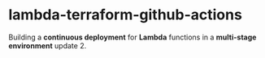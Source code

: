 # lambda-terraform-github-actions 

Building a **continuous deployment** for **Lambda** functions in a **multi-stage environment** update 2.
